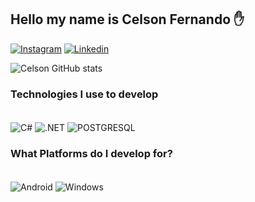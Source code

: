 ## Hello my name is Celson Fernando ✋

[![Instagram](https://img.shields.io/badge/Instagram-E4405F?style=for-the-badge&logo=instagram&logoColor=white)](https://www.instagram.com/celsonfernand0/)
[![Linkedin](https://img.shields.io/badge/LinkedIn-0077B5?style=for-the-badge&logo=linkedin&logoColor=white)](https://www.linkedin.com/in/celson-fernando-1430b2276)

![Celson GitHub stats](https://github-readme-stats.vercel.app/api?username=celsonfernand0&show_icons=true&theme=radical)


### Technologies I use to develop

<div style ="display: inline block"><br/>
 <img align="center" alt="C#" src="	https://img.shields.io/badge/C%23-239120?style=for-the-badge&logo=c-sharp&logoColor=white"/>
  <img align="center" alt=".NET" src="https://img.shields.io/badge/.NET-5C2D91?style=for-the-badge&logo=.net&logoColor=white"/>
 <img align="center" alt="POSTGRESQL" src="https://img.shields.io/badge/PostgreSQL-316192?style=for-the-badge&logo=postgresql&logoColor=white"/>
</div>



### What Platforms do I develop for?

<div style ="display: inline block"><br/>
 <img align="center" alt="Android" src="https://img.shields.io/badge/Android-3DDC84?style=for-the-badge&logo=android&logoColor=white"/>
  <img align="center" alt="Windows" src="https://img.shields.io/badge/Windows-0078D6?style=for-the-badge&logo=windows&logoColor=white"/>
</div><br/>






